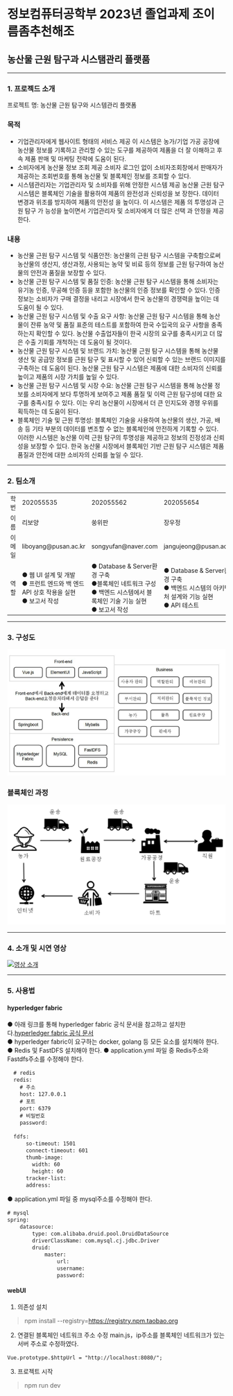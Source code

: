 # 정보컴퓨터공학부 2023년 졸업과제 조이름좀추천해조

## 농산물 근원 탐구과 시스탬관리 플랫품
<hr>

### 1. 프로젝드 소개
프로젝트 명: 농산물 근원 탐구와 시스템관리 플랫폼
### 목적
- 기업관리자에게 웹사이트 형태의 서비스 제공
이 시스템은 농가/기업 가공 공장에 농산물 정보를 기록하고 관리할 수 있는 도구를 	제공하여 제품을 더 잘 이해하고 후속 제품 판매 및 마케팅 전략에 도움이 된다.
- 소비자에게 농산물 정보 조회 제공
소비자 로그인 없이 소비자조회창에서 판매자가 제공하는 조회번호를 통해 농산물 	및 블록체인 정보를 조회할 수 있다.
- 시스템관리자는 기업관리자 및 소비자를 위해 안정한 시스템 제공
농산물 근원 탐구 시스템은 블록체인 기술을 활용하여 제품의 완전성과 신뢰성을 보	장한다. 데이터 변경과 위조를 방지하여 제품의 안전성 을 높이다. 이 시스템은 제품	의 투명성과 근원 탐구 가 능성을 높이면서 기업관리자 및 소비자에게 더 많은 선택	과 안정을 제공한다.

### 내용
- 농산물 근원 탐구 시스템 및 식품안전: 농산물의 근원 탐구 시스템을 구축함으로써 농산물의 생산지, 생산과정, 사용되는 농약 및 비료 등의 정보를 근원 탐구하여 농산물의 안전과 품질을 보장할 수 있다.
- 농산물 근원 탐구 시스템 및 품질 인증: 농산물 근원 탐구 시스템을 통해 소비자는 유기농 인증, 무공해 인증 등을 포함한 농산물의 인증 정보를 확인할 수 있다. 인증 정보는 소비자가 구매 결정을 내리고 시장에서 한국 농산물의 경쟁력을 높이는 데 도움이 될 수 있다.
- 농산물 근원 탐구 시스템 및 수출 요구 사항: 농산물 근원 탐구 시스템을 통해 농산물이 잔류 농약 및 품질 표준의 테스트를 포함하여 한국 수입국의 요구 사항을 충족하는지 확인할 수 있다. 농산물 수출업자들이 한국 시장의 요구를 충족시키고 더 많은 수출 기회를 개척하는 데 도움이 될 것이다.
- 농산물 근원 탐구 시스템 및 브랜드 가치: 농산물 근원 탐구 시스템을 통해 농산물 생산 및 공급망 정보를 근원 탐구 및 표시할 수 있어 신뢰할 수 있는 브랜드 이미지를 구축하는 데 도움이 된다. 농산물 근원 탐구 시스템은 제품에 대한 소비자의 신뢰를 높이고 제품의 시장 가치를 높일 수 있다.
- 농산물 근원 탐구 시스템 및 시장 수요: 농산물 근원 탐구 시스템을 통해 농산물 정보를 소비자에게 보다 투명하게 보여주고 제품 품질 및 이력 근원 탐구성에 대한 요구를 충족시킬 수 있다. 이는 우리 농산물이 시장에서 더 큰 인지도와 경쟁 우위를 획득하는 데 도움이 된다.
- 블록체인 기술 및 근원 투명성: 블록체인 기술을 사용하여 농산물의 생산, 가공, 배송 등 기타 부분의 데이터를 변조할 수 없는 블록체인에 안전하게 기록할 수 있다. 이러한 시스템은 농산물 이력 근원 탐구의 투명성을 제공하고 정보의 진정성과 신뢰성을 보장할 수 있다. 한국 농산물 시장에서 블록체인 기반 근원 탐구 시스템은 제품 품질과 안전에 대한 소비자의 신뢰를 높일 수 있다.

<hr>

### 2. 팀소개
<table>
    <tr>
        <td>학번</td>
        <td>202055535</td>
        <td>202055562</td>
        <td>202055654</td>
      <td></td>
    </tr
    <tr>
        <td>이름</td>
        <td>리보양</td>
        <td>쑹위판</td>
        <td>장우정</td>
    </tr>
    <tr>
        <td>이메일</td>
        <td>liboyang@pusan.ac.kr</td>
        <td>songyufan@naver.com</td>
        <td>jangujeong@pusan.ac.kr</td>
    </tr>
        <tr>
        <td>역할</td>
        <td>● 웹 UI 설계 및 개발 <br>● 프런트 엔드와 백 엔드 API 상호 작용을 실현 <br>● 보고서 작성</td>
        <td>● Database & Server환경 구축 <br>●블록체인 네트워크 구성 <br>● 백엔드 시스템에서 블록체인 기술 기능 실현<br>● 보고서 작성</td>
        <td>● Database & Server환경 구축 <br>● 백엔드 시스템의 아키텍처 설계와 기능 실현 <br>● API 테스트</td>
    </tr>
</table>
<hr> 

### 3. 구성도
![image](img/구성도.png)  
### 블룩체인 과정
![image](img/블룩체인과정.png)  

<hr>  

### 4. 소개 및 시연 영상
[![영상 소개](https://www.youtube.com/watch?v=jmD3HbKu9zc.jpg)](https://www.youtube.com/watch?v=jmD3HbKu9zc)

<hr>

### 5. 사용법

#### hyperledger fabric
● 아래 링크를 통해 hyperledger fabric 공식 문서을 참고하고 설치한다.<a href="https://hyperledger-fabric.readthedocs.io/en/latest/getting_started.html">hyperledger fabric 공식 문서</a><br>
●  hyperledger fabric이 요구하는 docker, golang 등 모든 요소를 설치해야 한다.
●  Redis 및 FastDFS 설치해야 한다.
● application.yml 파일 중 Redis주소와 Fastdfs주소를 수정해야 한다.
```
  # redis
  redis:
    # 주소
    host: 127.0.0.1
    # 포트
    port: 6379
    # 비밀번호
    password: 

  fdfs:
      so-timeout: 1501
      connect-timeout: 601
      thumb-image:
        width: 60
        height: 60
      tracker-list: 
      address: 
```
● application.yml 파일 중 mysql주소를 수정해야 한다.
```
# mysql
spring:
    datasource:
        type: com.alibaba.druid.pool.DruidDataSource
        driverClassName: com.mysql.cj.jdbc.Driver
        druid:
            master:
                url: 
                username: 
                password: 
```
#### webUI
1. 의존성 설치
> npm install --registry=https://registry.npm.taobao.org

2. 연결된 블록체인 네트워크 주소 수정
main.js，ip주소를 블록체인 네트워크가 있는 서버 주소로 수정하였다.
```
Vue.prototype.$httpUrl = "http://localhost:8080/";
```
3. 프로젝트 시작
> npm run dev  

